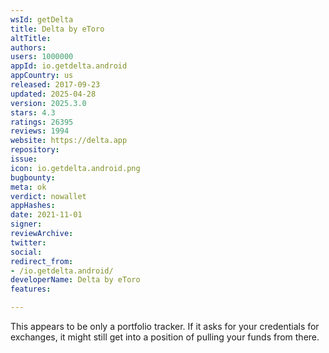 ```yaml
---
wsId: getDelta
title: Delta by eToro
altTitle: 
authors: 
users: 1000000
appId: io.getdelta.android
appCountry: us
released: 2017-09-23
updated: 2025-04-28
version: 2025.3.0
stars: 4.3
ratings: 26395
reviews: 1994
website: https://delta.app
repository: 
issue: 
icon: io.getdelta.android.png
bugbounty: 
meta: ok
verdict: nowallet
appHashes: 
date: 2021-11-01
signer: 
reviewArchive: 
twitter: 
social: 
redirect_from:
- /io.getdelta.android/
developerName: Delta by eToro
features: 

---
```


This appears to be only a portfolio tracker. If it asks for your credentials for
exchanges, it might still get into a position of pulling your funds from there.
